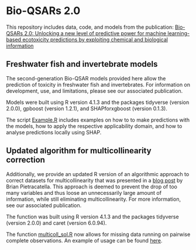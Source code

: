 # Bio-QSARs 2.0

This repository includes data, code, and models from the publication: [Bio-QSARs 2.0: Unlocking a new level of predictive power for machine learning-based ecotoxicity predictions by exploiting chemical and biological information](https://www.sciencedirect.com/science/article/pii/S0160412024001934)

## Freshwater fish and invertebrate models

The second-generation Bio-QSAR models provided here allow the prediction of toxicity in freshwater fish and invertebrates. For information on development, use, and limitations, please see our associated publication.

Models were built using R version 4.1.3 and the packages tidyverse (version 2.0.0), gpboost (version 1.2.1), and SHAPforxgboost (version 0.1.3).

The script [Example.R](Example.R) includes examples on how to to make predictions with the models, how to apply the respective applicability domain, and how to analyse predictions locally using SHAP.

## Updated algorithm for multicollinearity correction

Additionally, we provide an updated R version of an algorithmic approach to correct datasets for multicollinearity that was presented in a [blog post](https://towardsdatascience.com/are-you-dropping-too-many-correlated-features-d1c96654abe6) by Brian Pietracatella. This approach is deemed to prevent the drop of too many variables and thus loose an unnecessarily large amount of information, while still eliminating multicollinearity. For more information, see our associated publication.

The function was built using R version 4.1.3 and the packages tidyverse (version 2.0.0) and caret (version 6.0.94).

The function [multicoll_sol.R](multicoll_sol.R) now allows for missing data running on pairwise complete observations. An example of usage can be found [here](https://github.com/syngenta/bio-qsar/blob/main/multicoll_example.R).
